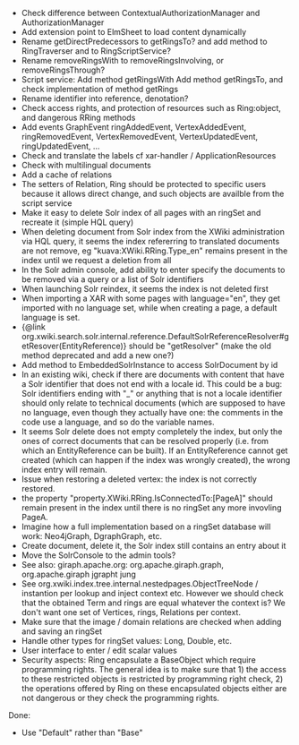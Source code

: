 - Check difference between ContextualAuthorizationManager and AuthorizationManager
- Add extension point to ElmSheet to load content dynamically
- Rename getDirectPredecessors to getRingsTo? and add method to RingTraverser and to RingScriptService?
- Rename removeRingsWith to removeRingsInvolving, or removeRingsThrough?
- Script service:
    Add method getRingsWith
    Add method getRingsTo, and check implementation of method getRings
- Rename identifier into reference, denotation?
- Check access rights, and protection of resources such as Ring:object, and dangerous RRing methods
- Add events GraphEvent ringAddedEvent, VertexAddedEvent, ringRemovedEvent, VertexRemovedEvent, VertexUpdatedEvent, ringUpdatedEvent, ...
- Check and translate the labels cf xar-handler / ApplicationResources
- Check with multilingual documents
- Add a cache of relations
- The setters of Relation, Ring should be protected to specific users because it allows direct change, and such objects are availble from the script service
- Make it easy to delete Solr index of all pages with an ringSet and recreate it (simple HQL query)
- When deleting document from Solr index from the XWiki administration via HQL query, it seems the index refererring to translated documents are not remove, eg "kuava:XWiki.RRing.Type_en" remains present in the index until we request a deletion from all
- In the Solr admin console, add ability to enter specify the documents to be removed via a query or a list of Solr identifiers
- When launching Solr reindex, it seems the index is not deleted first
- When importing a XAR with some pages with language="en", they get imported with no language set, while when creating a page, a default language is set.
- {@link org.xwiki.search.solr.internal.reference.DefaultSolrReferenceResolver#getResover(EntityReference)} should be "getResolver" (make the old method deprecated and add a new one?)
- Add method to EmbeddedSolrInstance to access SolrDocument by id
- In an existing wiki, check if there are documents with content that have a Solr identifier that does not end with a locale id. This could be a bug: Solr identifiers ending with "_" or anything that is not a locale identifier should only relate to technical documents (which are supposed to have no language, even though they actually have one: the comments in the code use a language, and so do the variable names.
- It seems Solr delete does not empty completely the index, but only the ones of correct documents that can be resolved properly (i.e. from which an EntityReference can be built). If an EntityReference cannot get created (which can happen if the index was wrongly created), the wrong index entry will remain.
- Issue when restoring a deleted vertex: the index is not correctly restored.
- the property "property.XWiki.RRing.IsConnectedTo:[PageA]" should remain present in the index until there is no ringSet any more invovling PageA.
- Imagine how a full implementation based on a ringSet database will work: Neo4jGraph, DgraphGraph, etc.
- Create document, delete it, the Solr index still contains an entry about it
- Move the SolrConsole to the admin tools?
- See also:
    giraph.apache.org: org.apache.giraph.graph, org.apache.giraph
    jgrapht
    jung
- See org.xwiki.index.tree.internal.nestedpages.ObjectTreeNode / instantion per lookup and inject context etc. However we should check that the obtained Term and rings are equal whatever the context is? We don't want one set of Vertices, rings, Relations per context.
- Make sure that the image / domain relations are checked when adding and saving an ringSet
- Handle other types for ringSet values: Long, Double, etc.
- User interface to enter / edit scalar values
- Security aspects: Ring encapsulate a BaseObject which require programming rights. The general idea is to make sure that 1) the access to these restricted objects is restricted by programming right check, 2) the operations offered by Ring on these encapsulated objects either are not dangerous or they check the programming rights.

Done:
- Use "Default" rather than "Base"
